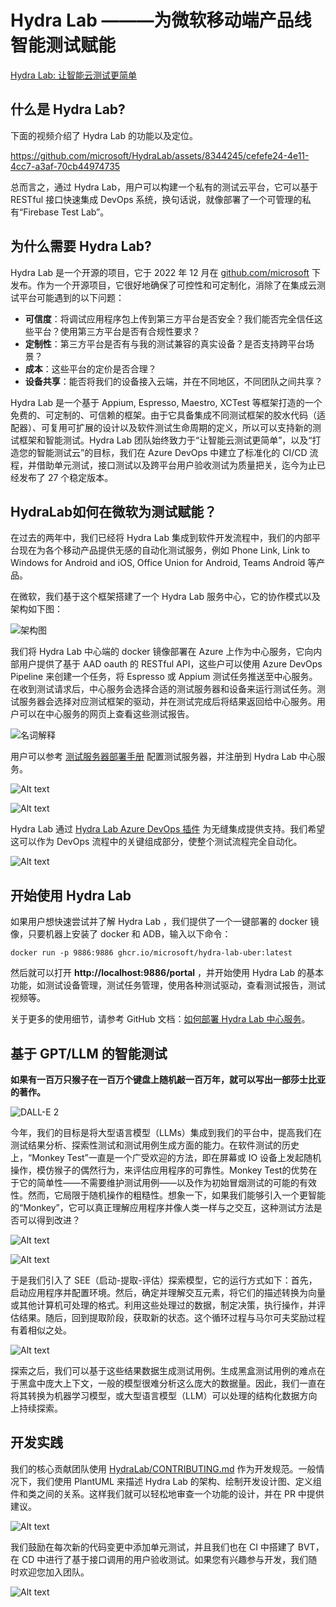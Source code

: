 # Hydra Lab ———为微软移动端产品线智能测试赋能

[Hydra Lab: 让智能云测试更简单](https://github.com/microsoft/HydraLab)

## 什么是 Hydra Lab?

下面的视频介绍了 Hydra Lab 的功能以及定位。

https://github.com/microsoft/HydraLab/assets/8344245/cefefe24-4e11-4cc7-a3af-70cb44974735

总而言之，通过 Hydra Lab，用户可以构建一个私有的测试云平台，它可以基于 RESTful 接口快速集成 DevOps 系统，换句话说，就像部署了一个可管理的私有“Firebase Test Lab”。

## 为什么需要 Hydra Lab?

Hydra Lab 是一个开源的项目，它于 2022 年 12 月在 [github.com/microsoft](https://github.com/microsoft) 下发布。作为一个开源项目，它很好地确保了可控性和可定制化，消除了在集成云测试平台可能遇到的以下问题：

- **可信度**：将调试应用程序包上传到第三方平台是否安全？我们能否完全信任这些平台？使用第三方平台是否有合规性要求？
- **定制性**：第三方平台是否有与我的测试兼容的真实设备？是否支持跨平台场景？
- **成本**：这些平台的定价是否合理？
- **设备共享**：能否将我们的设备接入云端，并在不同地区，不同团队之间共享？

Hydra Lab 是一个基于 Appium, Espresso, Maestro, XCTest 等框架打造的一个免费的、可定制的、可信赖的框架。由于它具备集成不同测试框架的胶水代码（适配器）、可复用可扩展的设计以及软件测试生命周期的定义，所以可以支持新的测试框架和智能测试。Hydra Lab 团队始终致力于“让智能云测试更简单”，以及“打造您的智能测试云”的目标，我们在 Azure DevOps 中建立了标准化的 CI/CD 流程，并借助单元测试，接口测试以及跨平台用户验收测试为质量把关，迄今为止已经发布了 27 个稳定版本。

## HydraLab如何在微软为测试赋能？

在过去的两年中，我们已经将 Hydra Lab 集成到软件开发流程中，我们的内部平台现在为各个移动产品提供无感的自动化测试服务，例如 Phone Link, Link to Windows for Android and iOS, Office Union for Android, Teams Android 等产品。

在微软，我们基于这个框架搭建了一个 Hydra Lab 服务中心，它的协作模式以及架构如下图：

![架构图](1692864197387.jpg)

我们将 Hydra Lab 中心端的 docker 镜像部署在 Azure 上作为中心服务，它向内部用户提供了基于 AAD oauth 的 RESTful API，这些户可以使用 Azure DevOps Pipeline 来创建一个任务，将 Espresso 或 Appium 测试任务推送至中心服务。在收到测试请求后，中心服务会选择合适的测试服务器和设备来运行测试任务。测试服务器会选择对应测试框架的驱动，并在测试完成后将结果返回给中心服务。用户可以在中心服务的网页上查看这些测试报告。

![名词解释](1692864513033.jpg)

用户可以参考 [测试服务器部署手册](https://github.com/microsoft/HydraLab/wiki/Test-agent-setup) 配置测试服务器，并注册到 Hydra Lab 中心服务。

![Alt text](1692864702416.jpg)

![Alt text](1692864736101.jpg)

Hydra Lab 通过 [Hydra Lab Azure DevOps 插件](https://marketplace.visualstudio.com/items?itemName=MaXESteam.hydra-lab-alter) 为无缝集成提供支持。我们希望这可以作为 DevOps 流程中的关键组成部分，使整个测试流程完全自动化。

![Alt text](1692864918378.jpg)

## 开始使用 Hydra Lab

如果用户想快速尝试并了解 Hydra Lab ，我们提供了一个一键部署的 docker 镜像，只要机器上安装了 docker 和 ADB，输入以下命令：

```
docker run -p 9886:9886 ghcr.io/microsoft/hydra-lab-uber:latest
```

然后就可以打开 **http://localhost:9886/portal** ，并开始使用 Hydra Lab 的基本功能，如测试设备管理，测试任务管理，使用各种测试驱动，查看测试报告，测试视频等。

关于更多的使用细节，请参考 GitHub 文档：[如何部署 Hydra Lab 中心服务](https://github.com/microsoft/HydraLab/wiki/Deploy-Center-Docker-Container)。

## 基于 GPT/LLM 的智能测试

**如果有一百万只猴子在一百万个键盘上随机敲一百万年，就可以写出一部莎士比亚的著作。**

![DALL-E 2](1692865230943.jpg)

今年，我们的目标是将大型语言模型（LLMs）集成到我们的平台中，提高我们在测试结果分析、探索性测试和测试用例生成方面的能力。在软件测试的历史上，“Monkey Test”一直是一个广受欢迎的方法，即在屏幕或 IO 设备上发起随机操作，模仿猴子的偶然行为，来评估应用程序的可靠性。Monkey Test的优势在于它的简单性——不需要维护测试用例——以及作为初始冒烟测试的可能的有效性。然而，它局限于随机操作的粗糙性。想象一下，如果我们能够引入一个更智能的“Monkey”，它可以真正理解应用程序并像人类一样与之交互，这种测试方法是否可以得到改进？

![Alt text](1692865540488.jpg)

![Alt text](1692865572379.jpg)

于是我们引入了 SEE（启动-提取-评估）探索模型，它的运行方式如下：首先，启动应用程序并配置环境。然后，确定并理解交互元素，将它们的描述转换为向量或其他计算机可处理的格式。利用这些处理过的数据，制定决策，执行操作，并评估结果。随后，回到提取阶段，获取新的状态。这个循环过程与马尔可夫奖励过程有着相似之处。

![Alt text](1692865645266.jpg)

探索之后，我们可以基于这些结果数据生成测试用例。生成黑盒测试用例的难点在于黑盒中庞大上下文，一般的模型很难分析这么庞大的数据量。因此，我们一直在将其转换为机器学习模型，或大型语言模型（LLM）可以处理的结构化数据方向上持续探索。

## 开发实践

我们的核心贡献团队使用 [HydraLab/CONTRIBUTING.md](https://github.com/microsoft/HydraLab/blob/main/CONTRIBUTING.md) 作为开发规范。一般情况下，我们使用 PlantUML 来描述 Hydra Lab 的架构、绘制开发设计图、定义组件和类之间的关系。这样我们就可以轻松地审查一个功能的设计，并在 PR 中提供建议。

![Alt text](1692866390077.jpg)

我们鼓励在每次新的代码变更中添加单元测试，并且我们也在 CI 中搭建了 BVT，在 CD 中进行了基于接口调用的用户验收测试。如果您有兴趣参与开发，我们随时欢迎您加入团队。

![Alt text](1692865803974.jpg)